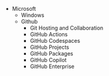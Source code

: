 - Microsoft
	- Windows
	- Github
		- Git Hosting and Collaboration
		- GitHub Actions
		- GitHub Codespaces
		- GitHub Projects
		- GitHub Packages
		- GitHub Copilot
		- GitHub Enterprise